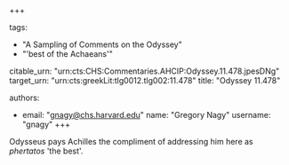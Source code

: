 +++

tags:
- "A Sampling of Comments on the Odyssey"
- "&#39;best of the Achaeans&#39;"

citable_urn: "urn:cts:CHS:Commentaries.AHCIP:Odyssey.11.478.jpesDNg"
target_urn: "urn:cts:greekLit:tlg0012.tlg002:11.478"
title: "Odyssey 11.478"

authors:
- email: "gnagy@chs.harvard.edu"
  name: "Gregory Nagy"
  username: "gnagy"
+++

<p>Odysseus pays Achilles the compliment of addressing him here as <em>phertatos</em> &#x27;the best&#x27;. </p>